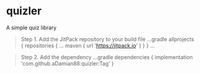 # quizler
A simple quiz library

>Step 1. Add the JitPack repository to your build file
...gradle
	allprojects {
		repositories {
			...
			maven { url 'https://jitpack.io' }
		}
	}
  ...

>Step 2. Add the dependency
...gradle
	dependencies {
	        implementation 'com.github.aDamian88:quizler:Tag'
	}
